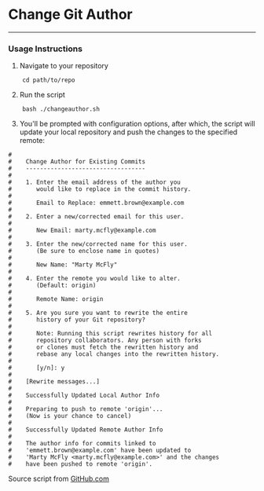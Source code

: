 # Change Git Author
---

### Usage Instructions
1. Navigate to your repository
```shell
    cd path/to/repo
```
2. Run the script
```shell
    bash ./changeauthor.sh
```

3. You'll be prompted with configuration options, after which, the script will update your local repository and push the changes to the specified remote:
```shell
#
#    Change Author for Existing Commits
#    ----------------------------------
#
#    1. Enter the email address of the author you
#       would like to replace in the commit history.
#
#       Email to Replace: emmett.brown@example.com
#
#    2. Enter a new/corrected email for this user.
#
#       New Email: marty.mcfly@example.com
#
#    3. Enter the new/corrected name for this user.
#       (Be sure to enclose name in quotes)
#
#       New Name: "Marty McFly"
#
#    4. Enter the remote you would like to alter.
#       (Default: origin)
#
#       Remote Name: origin
#
#    5. Are you sure you want to rewrite the entire
#       history of your Git repository?
#
#       Note: Running this script rewrites history for all
#       repository collaborators. Any person with forks
#       or clones must fetch the rewritten history and
#       rebase any local changes into the rewritten history.
#
#       [y/n]: y
#
#    [Rewrite messages...]
#
#    Successfully Updated Local Author Info
#
#    Preparing to push to remote 'origin'...
#    (Now is your chance to cancel)
#
#    Successfully Updated Remote Author Info
#
#    The author info for commits linked to
#    'emmett.brown@example.com' have been updated to
#    'Marty McFly <marty.mcfly@example.com>' and the changes
#    have been pushed to remote 'origin'.
```

Source script from [GitHub.com](https://help.github.com/articles/changing-author-info/)